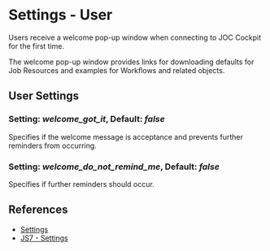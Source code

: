 # Settings - User

Users receive a welcome pop-up window when connecting to JOC Cockpit for the first time.

The welcome pop-up window provides links for downloading defaults for Job Resources and examples for Workflows and related objects.

## User Settings

### Setting: *welcome\_got\_it*, Default: *false*

Specifies if the welcome message is acceptance and prevents further reminders from occurring.

### Setting: *welcome\_do\_not\_remind\_me*, Default: *false*

Specifies if further reminders should occur.

## References

- [Settings](/settings)
- [JS7 - Settings](https://kb.sos-berlin.com/display/JS7/JS7+-+Settings)
